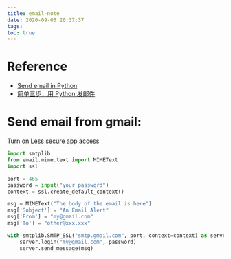 ```yaml
---
title: email-note
date: 2020-09-05 20:37:37
tags:
toc: true
---
```


# Reference

- [Send email in Python](https://julien.danjou.info/sending-emails-in-python-tutorial-code-examples/)
- [简单三步，用 Python 发邮件](https://zhuanlan.zhihu.com/p/24180606)

# Send email from gmail:

Turn on [Less secure app access](https://myaccount.google.com/lesssecureapps)

```python
import smtplib
from email.mime.text import MIMEText
import ssl

port = 465
password = input("your password")
context = ssl.create_default_context()

msg = MIMEText("The body of the email is here")
msg['Subject'] = "An Email Alert"
msg['From'] = "my@gmail.com"
msg['To'] = "other@xxx.xxx"

with smtplib.SMTP_SSL("smtp.gmail.com", port, context=context) as server:
    server.login("my@gmail.com", password)
    server.send_message(msg)
```
